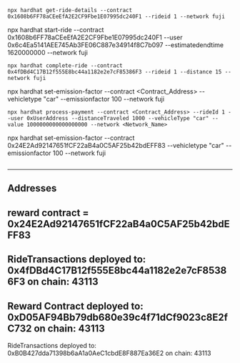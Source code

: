 ```
npx hardhat get-ride-details --contract 0x1608b6FF78aCEeEfA2E2CF9Fbe1E07995dc240F1 --rideid 1 --network fuji

```
npx hardhat start-ride --contract 0x1608b6FF78aCEeEfA2E2CF9Fbe1E07995dc240F1 --user 0x6c4Ea5141AEE745Ab3FE06C887e34914f8C7b097 --estimatedendtime 1620000000 --network fuji

```
npx hardhat complete-ride --contract 0x4fDBd4C17B12f555E8bc44a1182e2e7cF85386F3 --rideid 1 --distance 15 --network fuji

```
npx hardhat set-emission-factor --contract <Contract_Address> --vehicletype "car" --emissionfactor 100 --network fuji

```
npx hardhat process-payment --contract <Contract_Address> --rideId 1 --user 0xUserAddress --distanceTraveled 1000 --vehicleType "car" --value 1000000000000000000 --network <Network_Name>

```
npx hardhat set-emission-factor --contract 0x24E2Ad92147651fCF22aB4a0C5AF25b42bdEFF83 --vehicletype "car" --emissionfactor 100 --network fuji

```

```
--------------------------------------------
Addresses
----------
reward contract = 0x24E2Ad92147651fCF22aB4a0C5AF25b42bdEFF83
----------
RideTransactions deployed to: 0x4fDBd4C17B12f555E8bc44a1182e2e7cF85386F3 on chain: 43113
----------

Reward Contract deployed to: 0xD05AF94Bb79db680e39c4f71dCf9023c8E2fC732 on chain: 43113
-------
RideTransactions deployed to: 0xB0B427dda71398b6aA1a0AeC1cbdE8F887Ea36E2 on chain: 43113